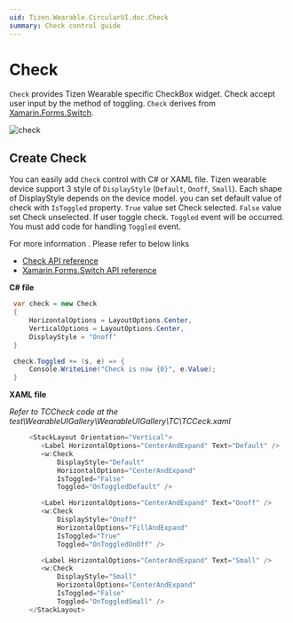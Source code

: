 ```yaml
---
uid: Tizen.Wearable.CircularUI.doc.Check
summary: Check control guide
---
```


# Check
`Check` provides Tizen Wearable specific CheckBox widget. Check accept user input by the method of toggling.
`Check` derives from [Xamarin.Forms.Switch](https://developer.xamarin.com/api/type/Xamarin.Forms.Switch/).

![check](data/check.png)

## Create Check
You can easily add `Check` control with C# or XAML file. Tizen wearable device support 3 style of `DisplayStyle` (`Default`, `Onoff`, `Small`).
Each shape of DisplayStyle depends on the device model. you can set default value of check with `IsToggled` property. `True` value set Check selected. `False` value set Check unselected. If user toggle check. `Toggled` event will be occurred. You must add code for handling `Toggled` event.


For more information . Please refer to below links
 - [Check  API reference](https://samsung.github.io/Tizen.CircularUI/api/Tizen.Wearable.CircularUI.Forms.Check.html)
 - [Xamarin.Forms.Switch  API reference](https://developer.xamarin.com/api/type/Xamarin.Forms.Switch/)

**C# file**
```cs
 var check = new Check
 {
     HorizontalOptions = LayoutOptions.Center,
     VerticalOptions = LayoutOptions.Center,
     DisplayStyle = "Onoff"
 }

 check.Toggled += (s, e) => {
     Console.WriteLine("Check is now {0}", e.Value);
 }
```

**XAML file**

_Refer to TCCheck code at the test\WearableUIGallery\WearableUIGallery\TC\TCCeck.xaml_

```cs
     <StackLayout Orientation="Vertical">
        <Label HorizontalOptions="CenterAndExpand" Text="Default" />
        <w:Check
            DisplayStyle="Default"
            HorizontalOptions="CenterAndExpand"
            IsToggled="False"
            Toggled="OnToggledDefault" />

        <Label HorizontalOptions="CenterAndExpand" Text="Onoff" />
        <w:Check
            DisplayStyle="Onoff"
            HorizontalOptions="FillAndExpand"
            IsToggled="True"
            Toggled="OnToggledOnOff" />

        <Label HorizontalOptions="CenterAndExpand" Text="Small" />
        <w:Check
            DisplayStyle="Small"
            HorizontalOptions="CenterAndExpand"
            IsToggled="False"
            Toggled="OnToggledSmall" />
     </StackLayout>
```
